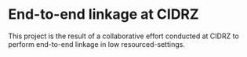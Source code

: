 # End-to-end linkage at CIDRZ

This project is the result of a collaborative effort conducted at CIDRZ to perform end-to-end linkage in low resourced-settings.

